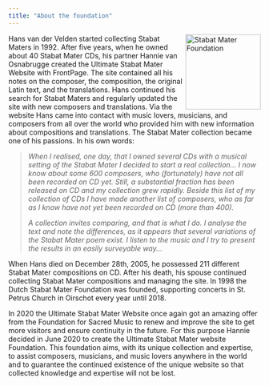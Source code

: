 ```yaml
---
title: "About the foundation"
---
```


<img src="https://stabatmater.info/wp-content/uploads/2015/02/Hans.jpg" alt="Stabat Mater Foundation" width="150" align="right">

Hans van der Velden started collecting Stabat Maters in 1992. After five years, when he owned about 40 Stabat Mater CDs, his partner Hannie van Osnabrugge created the Ultimate Stabat Mater Website with FrontPage. The site contained all his notes on the composer, the composition, the original Latin text, and the translations. Hans continued his search for Stabat Maters and regularly updated the site with new composers and translations. Via the website Hans came into contact with music lovers, musicians, and composers from all over the world who provided him with new information about compositions and translations. The Stabat Mater collection became one of his passions. In his own words:

> *When I realised, one day, that I owned several CDs with a musical setting of the Stabat Mater I decided to start a real collection... I now know about some 600 composers, who (fortunately) have not all been recorded on CD yet. Still, a substantial fraction has been released on CD and my collection grew rapidly. Beside this list of my collection of CDs I have made another list of composers, who as far as I know have not yet been recorded on CD (more than 400).* 
>
> *A collection invites comparing, and that is what I do. I analyse the text and note the differences, as it appears that several variations of the Stabat Mater poem exist. I listen to the music and I try to present the results in an easily surveyable way...*

When Hans died on December 28th, 2005, he possessed 211 different Stabat Mater compositions on CD. After his death, his spouse continued collecting Stabat Mater compositions and managing the site. In 1998 the Dutch Stabat Mater Foundation was founded, supporting concerts in St. Petrus Church in Oirschot every year until 2018.

In 2020 the Ultimate Stabat Mater Website once again got an amazing offer from the Foundation for Sacred Music to renew and improve the site to get more visitors and ensure continuity in the future. For this purpose Hannie decided in June 2020 to create the Ultimate Stabat Mater website Foundation. This foundation aims, with its unique collection and expertise, to assist composers, musicians, and music lovers anywhere in the world and to guarantee the continued existence of the unique website so that collected knowledge and expertise will not be lost.
